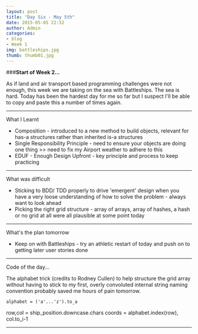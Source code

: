 ```yaml
---
layout: post
title: "Day Six - May 5th"
date: 2015-05-05 22:52
author: Admin
categories:
- blog
- Week 1
img: battleships.jpg
thumb: thumb01.jpg
---
```


###<b>Start of Week 2...</b>

As if land and air transport based programming challenges were not enough, this week we are taking on the sea with Battleships.
The sea is hard.
Today has been the hardest day for me so far but I suspect I'll be able to copy and paste this a number of times again.

****

What I Learnt

* Composition - introduced to a new method to build objects, relevant for has-a structures rather than inherited is-a structures
* Single Responsibility Principle - need to ensure your objects are doing one thing >> need to fix my Airport weather to adhere to this
* EDUF - Enough Design Upfront - key principle and process to keep practicing

****

What was difficult

* Sticking to BDD/ TDD properly to drive 'emergent' design when you have a very loose understanding of how to solve the problem - always want to look ahead
* Picking the right grid structure - array of arrays, array of hashes, a hash or no grid at all were all plausible at some point today

****

What's the plan tomorrow

* Keep on with Battleships - try an athletic restart of today and push on to getting later user stories done

****

Code of the day...

The alphabet trick (credits to Rodney Cullen) to help structure the grid array without having to stick to my first, overly convoluted internal string naming convention probably saved me hours of pain tomorrow.

	alphabet = ('a'...'z').to_a
  row,col = ship_position.downcase.chars
  coords = alphabet.index(row), col.to_i-1

****
<!--more-->


[hampden]: https://github.com/jekyll/jekyll
